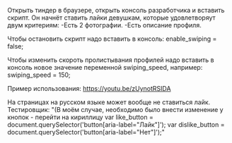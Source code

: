 Открыть тиндер в браузере, открыть консоль разработчика и вставить скрипт. Он начнёт ставить лайки девушкам, которые удовлетворяут двум критериям:
-Есть 2 фотографии.
-Есть описание профиля.

Чтобы остановить скрипт надо вставить в консоль:
enable_swiping = false;

Чтобы изменить скороть пролистывания профилей надо вставить в консоль новое значение переменной swiping_speed, например:
swiping_speed = 150;

Пример использования:
https://youtu.be/zUynotRSIDA

На страницах на русском языке может вообще не ставиться лайк. Тестировщик:
"(В моём случае, необходимо было внести изменение у кнопок - перейти на кириллицу
var like_button = document.querySelector('button[aria-label="Лайк"]');
var dislike_button = document.querySelector('button[aria-label="Нет"]');"
